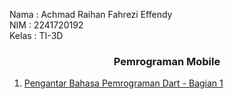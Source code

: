 Nama   : Achmad Raihan Fahrezi Effendy \
NIM    : 2241720192 \
Kelas  : TI-3D

<h3 style="text-align: center; font-weight: bold;">
Pemrograman Mobile
</h3>

1. [Pengantar Bahasa Pemrograman Dart - Bagian 1](/pertemuan_2/README.md) 